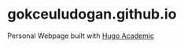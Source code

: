 # gokceuludogan.github.io
Personal Webpage built with [Hugo Academic](https://themes.gohugo.io/academic/)
